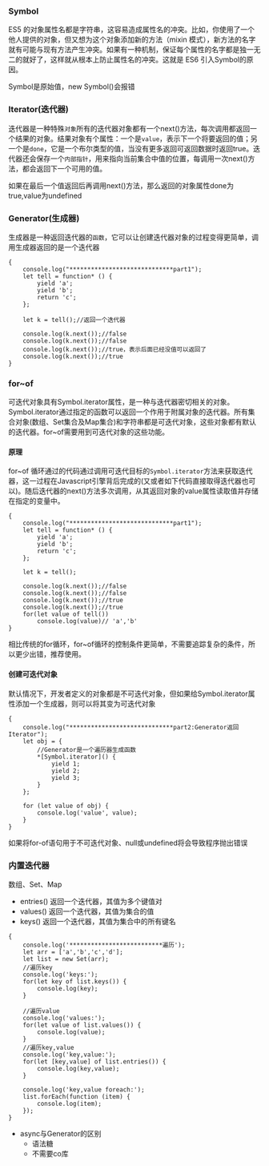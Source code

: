 ### Symbol
ES5 的对象属性名都是字符串，这容易造成属性名的冲突。比如，你使用了一个他人提供的对象，但又想为这个对象添加新的方法（mixin 模式），新方法的名字就有可能与现有方法产生冲突。如果有一种机制，保证每个属性的名字都是独一无二的就好了，这样就从根本上防止属性名的冲突。这就是 ES6 引入Symbol的原因。

Symbol是原始值，new Symbol()会报错

### Iterator(迭代器)
迭代器是一种特殊`对象`所有的迭代器对象都有一个next()方法，每次调用都返回一个结果的对象。结果对象有个属性：一个是`value`，表示下一个将要返回的值；另一个是`done`，它是一个布尔类型的值，当没有更多返回可返回数据时返回true。迭代器还会保存一个`内部指针`，用来指向当前集合中值的位置，每调用一次next()方法，都会返回下一个可用的值。

如果在最后一个值返回后再调用next()方法，那么返回的对象属性done为true,value为undefined

### Generator(生成器)
生成器是一种返回迭代器的`函数`，它可以让创建迭代器对象的过程变得更简单，调用生成器返回的是一个迭代器

````
{
    console.log("*****************************part1");
    let tell = function* () {
        yield 'a';
        yield 'b';
        return 'c';
    };

    let k = tell();//返回一个迭代器

    console.log(k.next());//false
    console.log(k.next());//false
    console.log(k.next());//true，表示后面已经没值可以返回了
    console.log(k.next());//true
}
````

### for~of
可迭代对象具有Symbol.iterator属性，是一种与迭代器密切相关的对象。Symbol.iterator通过指定的函数可以返回一个作用于附属对象的迭代器。所有集合对象(数组、Set集合及Map集合)和字符串都是可迭代对象，这些对象都有默认的迭代器。for~of需要用到可迭代对象的这些功能。

#### 原理

for~of 循环通过的代码通过调用可迭代目标的`Symbol.iterator`方法来获取迭代器，这一过程在Javascript引擎背后完成的(又或者如下代码直接取得迭代器也可以)。随后迭代器的next()方法多次调用，从其返回对象的value属性读取值并存储在指定的变量中。

````
{
    console.log("*****************************part1");
    let tell = function* () {
        yield 'a';
        yield 'b';
        return 'c';
    };

    let k = tell();

    console.log(k.next());//false
    console.log(k.next());//false
    console.log(k.next());//true
    console.log(k.next());//true
    for(let value of tell()) 
        console.log(value)// 'a','b'
}
````

相比传统的for循环，for~of循环的控制条件更简单，不需要追踪复杂的条件，所以更少出错，推荐使用。

#### 创建可迭代对象
默认情况下，开发者定义的对象都是不可迭代对象，但如果给Symbol.iterator属性添加一个生成器，则可以将其变为可迭代对象

````
{
    console.log("*****************************part2:Generator返回Iterator");
    let obj = {
        //Generator是一个遍历器生成函数
        *[Symbol.iterator]() {
            yield 1;
            yield 2;
            yield 3;
        }
    };

    for (let value of obj) {
        console.log('value', value);
    }
}
````
如果将for-of语句用于不可迭代对象、null或undefined将会导致程序抛出错误

### 内置迭代器
数组、Set、Map

- entries() 返回一个迭代器，其值为多个键值对
- values() 返回一个迭代器，其值为集合的值
- keys() 返回一个迭代器，其值为集合中的所有键名

````
{
    console.log('**************************遍历');
    let arr = ['a','b','c','d'];
    let list = new Set(arr);
    //遍历key
    console.log('keys:');
    for(let key of list.keys()) {
        console.log(key);
    }

    //遍历value
    console.log('values:');
    for(let value of list.values()) {
        console.log(value);
    }
    //遍历key,value
    console.log('key,value:');
    for(let [key,value] of list.entries()) {
        console.log(key,value);
    }

    console.log('key,value foreach:');
    list.forEach(function (item) {
        console.log(item);
    });
}
````

- async与Generator的区别
  - 语法糖
  - 不需要co库